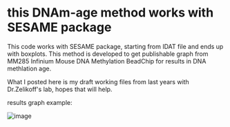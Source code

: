 # this DNAm-age method works with SESAME package   
This code works with SESAME package, starting from IDAT file and ends up with boxplots. This method is developed to get publishable graph from MM285 Infinium Mouse DNA Methylation BeadChip for results in DNA methlation age. 

What I posted here is my draft working files from last years with Dr.Zelikoff's lab, hopes that will help.

results graph example: 

![image](https://github.com/user-attachments/assets/b2539b5b-a9ce-43ee-b587-8f9d74152d91)

